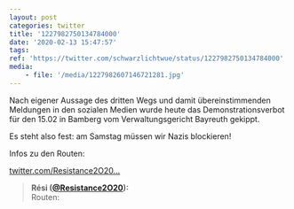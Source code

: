 ```yaml
---
layout: post
categories: twitter
title: '1227982750134784000'
date: '2020-02-13 15:47:57'
tags: 
ref: 'https://twitter.com/schwarzlichtwue/status/1227982750134784000'
media:
    - file: '/media/1227982607146721281.jpg'
---
```

Nach eigener Aussage des dritten Wegs und damit übereinstimmenden Meldungen in den sozialen Medien wurde heute das Demonstrationsverbot für den 15.02 in Bamberg vom Verwaltungsgericht Bayreuth gekippt.

Es steht also fest: am Samstag müssen wir Nazis blockieren!  


Infos zu den Routen:

[twitter.com/Resistance2O20…](https://twitter.com/Resistance2O20/status/1227983943577763843?s=19) 


> <b>Rési ([@Resistance2O20](https://twitter.com/Resistance2O20)):</b>  
>Routen:    
>  
>  

